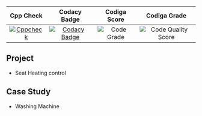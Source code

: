|Cpp Check|Codacy Badge|Codiga Score|Codiga Grade|
|:--:|:--:|:--:|:--:|
|[![Cppcheck](https://github.com/Prabalsingh00y/M2_EmbSys/actions/workflows/cpp.yml/badge.svg)](https://github.com/Prabalsingh00y/M2_EmbSys/actions/workflows/cpp.yml)|[![Codacy Badge](https://app.codacy.com/project/badge/Grade/ab0c3df01ecc4df5948897a786202fb3)](https://www.codacy.com/gh/Prabalsingh00y/M2_EmbSys/dashboard?utm_source=github.com&amp;utm_medium=referral&amp;utm_content=Prabalsingh00y/M2_EmbSys&amp;utm_campaign=Badge_Grade)|![Code Grade](https://api.codiga.io/project/31648/status/svg)|![Code Quality Score](https://api.codiga.io/project/31648/score/svg)|
## Project
 - Seat Heating control 
## Case Study
-   Washing Machine 